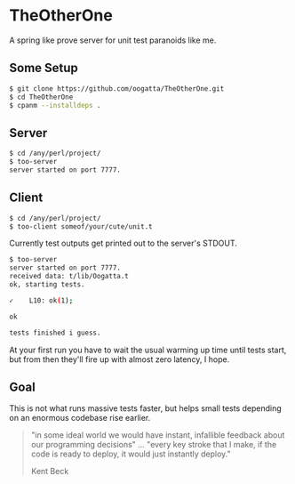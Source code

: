 # TheOtherOne

A spring like prove server for unit test paranoids like me.

## Some Setup

```bash
$ git clone https://github.com/oogatta/TheOtherOne.git
$ cd TheOtherOne
$ cpanm --installdeps . 
```

## Server

```bash
$ cd /any/perl/project/
$ too-server
server started on port 7777.
```

## Client 

```bash
$ cd /any/perl/project/
$ too-client someof/your/cute/unit.t
```

Currently test outputs get printed out to the server's STDOUT.

```bash
$ too-server
server started on port 7777.
received data: t/lib/Oogatta.t
ok, starting tests.

✓    L10: ok(1);

ok

tests finished i guess.
```

At your first run you have to wait the usual warming up time until tests start, but from then they'll fire up with almost zero latency, I hope.

## Goal

This is not what runs massive tests faster, but helps small tests depending on an enormous codebase rise earlier.

> "in some ideal world we would have instant, infallible feedback about our programming decisions" ...
> "every key stroke that I make, if the code is ready to deploy, it would just instantly deploy."
>
> Kent Beck